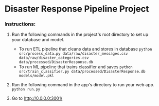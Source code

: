 # Disaster Response Pipeline Project

### Instructions:
1. Run the following commands in the project's root directory to set up your database and model.

    - To run ETL pipeline that cleans data and stores in database
        `python src/process_data.py data/raw/disaster_messages.csv data/raw/disaster_categories.csv data/processed/DisasterResponse.db`
    - To run ML pipeline that trains classifier and saves
        `python src/train_classifier.py data/processed/DisasterResponse.db models/model.pkl`

2. Run the following command in the app's directory to run your web app.
    `python run.py`

3. Go to http://0.0.0.0:3001/

